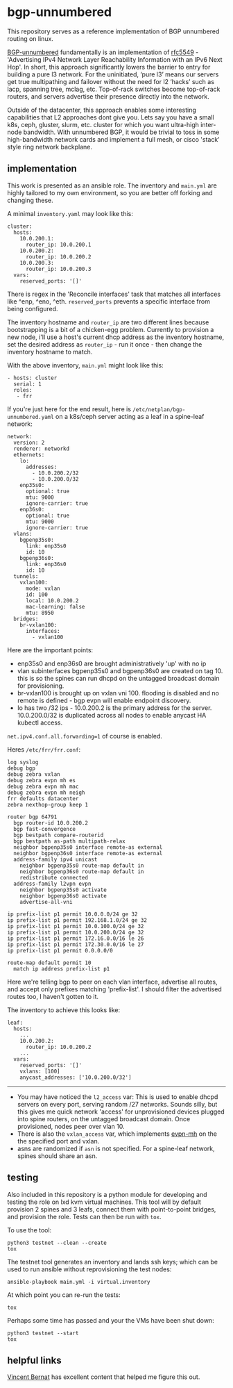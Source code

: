 # bgp-unnumbered

This repository serves as a reference implementation of BGP unnumbered routing on linux.

[BGP-unnumbered](https://www.oreilly.com/library/view/bgp-in-the/9781491983416/ch04.html) fundamentally is an implementation of [rfc5549](https://www.rfc-editor.org/rfc/rfc5549) - 'Advertising IPv4 Network Layer Reachability Information with an IPv6 Next Hop'.  In short, this approach significantly lowers the barrier to entry for building a pure l3 network.  For the uninitiated, ‘pure l3’ means our servers get true multipathing and failover without the need for l2 ‘hacks’ such as lacp, spanning tree, mclag, etc.  Top-of-rack switches become top-of-rack routers, and servers advertise their presence directly into the network.

Outside of the datacenter, this approach enables some interesting capabilities that L2 approaches dont give you.  Lets say you have a small k8s, ceph, gluster, slurm, etc. cluster for which you want ultra-high inter-node bandwidth.  With unnumbered BGP, it would be trivial to toss in some high-bandwidth network cards and implement a full mesh, or cisco 'stack' style ring network backplane.

## implementation

This work is presented as an ansible role.  The inventory and `main.yml` are highly tailored to my own environment, so you are better off forking and changing these.

A minimal `inventory.yaml` may look like this:

```
cluster:
  hosts:
    10.0.200.1:
      router_ip: 10.0.200.1
    10.0.200.2:
      router_ip: 10.0.200.2
    10.0.200.3:
      router_ip: 10.0.200.3
  vars:
    reserved_ports: '[]'
```

There is regex in the 'Reconcile interfaces' task that matches all interfaces like ^enp, ^eno, ^eth.  `reserved_ports` prevents a specific interface from being configured.

The inventory hostname and `router_ip` are two different lines because bootstrapping is a bit of a chicken-egg problem.  Currently to provision a new node, i'll use a host's current dhcp address as the inventory hostname, set the desired address as `router_ip` - run it once - then change the inventory hostname to match.

With the above inventory, `main.yml` might look like this:

```
- hosts: cluster
  serial: 1
  roles:
   - frr
```

If you're just here for the end result, here is `/etc/netplan/bgp-unnumbered.yaml` on a k8s/ceph server acting as a leaf in a spine-leaf network:

```
network:
  version: 2
  renderer: networkd
  ethernets:
    lo:
      addresses:
        - 10.0.200.2/32
        - 10.0.200.0/32
    enp35s0:
      optional: true
      mtu: 9000
      ignore-carrier: true
    enp36s0:
      optional: true
      mtu: 9000
      ignore-carrier: true
  vlans:
    bgpenp35s0:
      link: enp35s0
      id: 10
    bgpenp36s0:
      link: enp36s0
      id: 10
  tunnels:
    vxlan100:
      mode: vxlan
      id: 100
      local: 10.0.200.2
      mac-learning: false
      mtu: 8950
  bridges:
    br-vxlan100:
      interfaces:
        - vxlan100
```

Here are the important points:

- enp35s0 and enp36s0 are brought administratively 'up' with no ip
- vlan subinterfaces bgpenp35s0 and bgpenp36s0 are created on tag 10.  this is so the spines can run dhcpd on the untagged broadcast domain for provisioning.
- br-vxlan100 is brought up on vxlan vni 100.  flooding is disabled and no remote is defined - bgp evpn will enable endpoint discovery.
- lo has two /32 ips - 10.0.200.2 is the primary address for the server.  10.0.200.0/32 is duplicated across all nodes to enable anycast HA kubectl access.

`net.ipv4.conf.all.forwarding=1` of course is enabled.

Heres `/etc/frr/frr.conf`:

```
log syslog
debug bgp
debug zebra vxlan
debug zebra evpn mh es
debug zebra evpn mh mac
debug zebra evpn mh neigh
frr defaults datacenter
zebra nexthop-group keep 1

router bgp 64791
  bgp router-id 10.0.200.2
  bgp fast-convergence
  bgp bestpath compare-routerid
  bgp bestpath as-path multipath-relax
  neighbor bgpenp35s0 interface remote-as external
  neighbor bgpenp36s0 interface remote-as external
  address-family ipv4 unicast
    neighbor bgpenp35s0 route-map default in
    neighbor bgpenp36s0 route-map default in
    redistribute connected
  address-family l2vpn evpn
    neighbor bgpenp35s0 activate
    neighbor bgpenp36s0 activate
    advertise-all-vni

ip prefix-list p1 permit 10.0.0.0/24 ge 32
ip prefix-list p1 permit 192.168.1.0/24 ge 32
ip prefix-list p1 permit 10.0.100.0/24 ge 32
ip prefix-list p1 permit 10.0.200.0/24 ge 32
ip prefix-list p1 permit 172.16.0.0/16 le 26
ip prefix-list p1 permit 172.30.0.0/16 le 27
ip prefix-list p1 permit 0.0.0.0/0

route-map default permit 10
  match ip address prefix-list p1
```

Here we're telling bgp to peer on each vlan interface, advertise all routes, and accept only prefixes matching 'prefix-list'.  I should filter the advertised routes too, I haven't gotten to it.

The inventory to achieve this looks like:

```
leaf:
  hosts:
    ...
    10.0.200.2:
      router_ip: 10.0.200.2
    ...
  vars:
    reserved_ports: '[]'
    vxlans: [100]
    anycast_addresses: ['10.0.200.0/32']
```

---

- You may have noticed the `l2_access` var:  This is used to enable dhcpd servers on every port, serving random /27 networks.  Sounds silly, but this gives me quick network 'access' for unprovisioned devices plugged into spine routers, on the untagged broadcast domain.  Once provisioned, nodes peer over vlan 10.
- There is also the `vxlan_access` var, which implements [evpn-mh](https://signal.nih.earth/posts/evpn-mh/) on the the specified port and vxlan.
- asns are randomized if `asn` is not specified.  For a spine-leaf network, spines should share an asn.

## testing

Also included in this repository is a python module for developing and testing the role on lxd kvm virtual machines.  This tool will by default provision 2 spines and 3 leafs, connect them with point-to-point bridges, and provision the role.  Tests can then be run with `tox`.

To use the tool:

```
python3 testnet --clean --create
tox
```

The testnet tool generates an inventory and lands ssh keys; which can be used to run ansible without reprovisioning the test nodes:

```
ansible-playbook main.yml -i virtual.inventory
```

At which point you can re-run the tests:

```
tox
```

Perhaps some time has passed and your the VMs have been shut down:

```
python3 testnet --start
tox
```

## helpful links

[Vincent Bernat](https://vincent.bernat.ch/en/blog/2017-vxlan-bgp-evpn) has excellent content that helped me figure this out.
